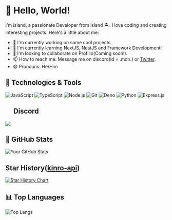 # 👋 Hello, World! 

I'm island, a passionate Developer from island 🏝. I love coding and creating interesting projects. Here's a little about me:

- 👾 I'm currently working on some cool projects.
- 🌱 I'm currently learning NextJS, NestJS and Framework Development!
- 🤝 I'm looking to collaborate on Profilio(Coming soon!).
- 📫 How to reach me: Message me on discord(id = .mdn.) or [Twitter](https://twitter.com/island_0205).
- 😄 Pronouns: He/Him

## 🔧 Technologies & Tools
![JavaScript](https://img.shields.io/badge/-JavaScript-F7DF1E?style=flat-square&logo=javascript&logoColor=black)
![TypeScript](https://img.shields.io/badge/-TypeScript-3178C6?style=flat-square&logo=typescript&logoColor=white)
![Node.js](https://img.shields.io/badge/-Node.js-339933?style=flat-square&logo=node.js&logoColor=white)
![Git](https://img.shields.io/badge/-Git-F05032?style=flat-square&logo=git&logoColor=white)
![Deno](https://img.shields.io/badge/-Deno-000000?style=flat-square&logo=deno&logoColor=white)
![Python](https://img.shields.io/badge/-Python-3776AB?style=flat-square&logo=python&logoColor=white)
![Express.js](https://img.shields.io/badge/-Express.js-000000?style=flat-square&logo=express&logoColor=white)

## <img src="https://cdn.discordapp.com/attachments/1074691437632950304/1205474907018760262/discord-mark-blue.png?ex=65d880fe&is=65c60bfe&hm=319def14533b8dbc94b6b3eda813ae8a1b27b41a52fb83b0cc40741b6b016d78&" alt="." width="20" height="16"/> Discord
<a href="https://discord.com/users/1028941875945684992" align="left">
    <img src="https://lanyard.cnrad.dev/api/1028941875945684992?theme=dark&animated=true&idleMessage=I%27m+developing+Profilio%21+Coming+Soon%21&showDisplayName=true&bg=5f61e0">
</a>
  
## 🚀 GitHub Stats
![Your GitHub Stats](https://github-readme-stats.vercel.app/api?username=island-dev&hide=contribs,stars)

## Star History([kinro-api](https://github.com/island-dev/kinro-api/))

[![Star History Chart](https://api.star-history.com/svg?repos=island-dev/kinro-api&type=Date)](https://star-history.com/#island-dev/kinro-api&Date)

## 📊 Top Languages
![Top Langs](https://github-readme-stats.vercel.app/api/top-langs/?username=island-dev&layout=compact&theme=radical)
